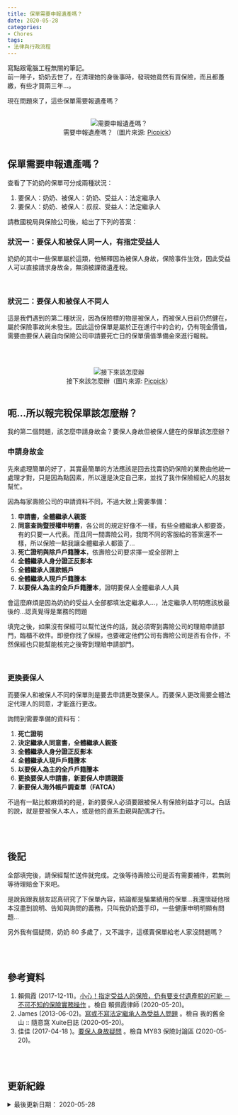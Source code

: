 ```yaml
---
title: 保單需要申報遺產嗎？
date: 2020-05-28
categories:
- Chores
tags:
- 法律與行政流程
---  
```


寫點跟電腦工程無關的筆記。  
前一陣子，奶奶去世了，在清理她的身後事時，發現她竟然有買保險，而且都躉繳，有些才買兩三年…。
  
現在問題來了，這些保單需要報遺產嗎？

<!--more-->
<br>

<center> <img src="https://imgur.com/pXrIMud.jpg" alt="需要申報遺產嗎？"></center>
<center class="imgtext">需要申報遺產嗎？（圖片來源: <a href="https://pxhere.com/zh/photo/911763" class="imgtext">Picpick</a>）</center>
 
<br>

## 保單需要申報遺產嗎？

查看了下奶奶的保單可分成兩種狀況：
1. 要保人：奶奶、被保人：奶奶、受益人：法定繼承人
2. 要保人：奶奶、被保人：叔叔、受益人：法定繼承人

請教國稅局與保險公司後，給出了下列的答案：

### 狀況一：要保人和被保人同一人，有指定受益人
奶奶的其中一些保單屬於這類，他解釋因為被保人身故，保險事件生效，因此受益人可以直接請求身故金，無須被課徵遺產稅。

<br>

### 狀況二：要保人和被保人不同人
這是我們遇到的第二種狀況，因為保險標的物是被保人，而被保人目前仍然健在，屬於保險事故尚未發生。因此這份保單是屬於正在進行中的合約，仍有現金價值，需要由要保人親自向保險公司申請要死亡日的<span class='highlighting'>保單價值準備金</span>來進行報稅。

<br><br> 

<center> <img src="https://imgur.com/pHGZTil.jpg" alt="接下來該怎麼辦"></center>
<center class="imgtext">接下來該怎麼辦（圖片來源: <a href="https://pxhere.com/zh/photo/1169800" class="imgtext">Picpick</a>）</center>
 
<br>

## 呃...所以報完稅保單該怎麼辦？
我的第二個問題，該怎麼申請身故金？要保人身故但被保人健在的保單該怎麼辦？

### 申請身故金
先來處理簡單的好了，其實最簡單的方法應該是回去找賣奶奶保險的業務由他統一處理才對，只是因為點因素，所以還是決定自己來，並找了我作保險經紀人的朋友幫忙。

因為每家壽險公司的申請資料不同，不過大致上需要準備：
1. **申請書，全體繼承人親簽**
2. **同意查詢暨授權申明書**，各公司的規定好像不一樣，有些全體繼承人都要簽，有的只要一人代表。而且同一間壽險公司，我問不同的客服給的答案還不一樣，所以保險一點我讓全體繼承人都簽了...
3. **死亡證明與除戶戶籍謄本**，依壽險公司要求擇一或全部附上
4. **全體繼承人身分證正反影本**
5. **全體繼承人匯款帳戶**
6. **全體繼承人現戶戶籍謄本**
7. **以要保人為主的全戶戶籍謄本**，證明要保人全體繼承人人員  
    
會這麼麻煩是因為奶奶的受益人全部都填法定繼承人...，法定繼承人明明應該放最後的...認真覺得是業務的問題

填完之後，如果沒有保經可以幫忙送件的話，就必須寄到壽險公司的理賠申請部門，臨櫃不收件。即便你找了保經，也要確定他們公司有壽險公司是否有合作，不然保經也只能幫能核完之後寄到理賠申請部門。

<br>

### 更換要保人
而要保人和被保人不同的保單則是要去申請更改要保人。而要保人更改需要全體法定代理人的同意，才能進行更改。

詢問到需要準備的資料有：
1. **死亡證明**
2. **決定繼承人同意書，全體繼承人親簽**
3. **全體繼承人身分證正反影本**
4. **全體繼承人現戶戶籍謄本**
5. **以要保人為主的全戶戶籍謄本**  
6. **更換要保人申請書，新要保人申請親簽**
7. **新要保人海外帳戶調查單（FATCA）**

不過有一點比較麻煩的的是，新的要保人必須要跟被保人有保險利益才可以。白話的說，就是要被保人本人，或是他的直系血親與配偶才行。
 
<br><br>

## 後記

全部填完後，請保經幫忙送件就完成。之後等待壽險公司是否有需要補件，若無則等待理賠金下來吧。

是說我跟我朋友認真研究了下保單內容，結論都是騙業績用的保單...我還懷疑他根本沒盡到說明、告知與詢問的義務，只叫我奶奶蓋手印，一些健康申明明顯有問題...

另外我有個疑問，奶奶 80 多歲了，又不識字，這樣賣保單給老人家沒問題嗎？



<br><br> 

## 參考資料 
1. 賴佩霞 (2017-12-11)。[小心！指定受益人的保險，仍有要支付遺產稅的可能 －不可不知的保險實務操作](https://peilawyer.tw/1061210/) 。檢自 賴佩霞律師 (2020-05-20)。
2. James (2013-06-02)。[寫或不寫法定繼承人為受益人問題](https://blog.xuite.net/j1952j/James1/74974718-%E5%AF%AB%E6%88%96%E4%B8%8D%E5%AF%AB%E6%B3%95%E5%AE%9A%E7%B9%BC%E6%89%BF%E4%BA%BA%E7%82%BA%E5%8F%97%E7%9B%8A%E4%BA%BA%E5%95%8F%E9%A1%8C) 。檢自 我的舊金山 :: 隨意窩 Xuite日誌 (2020-05-20)。  
3. 佳佳 (2017-04-18 )。[要保人身故疑問](https://my83.com.tw/question/8080) 。檢自 MY83 保險討論區 (2020-05-20)。  

<br><br> 

## 更新紀錄
<details>
  <summary>最後更新日期： 2020-05-28</summary>
  <ul class="timestamp">
    　<li>2020-05-28 發布</li>
    　<li>2020-05-20 完稿</li>
  </ul>
</details>